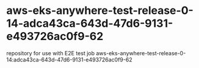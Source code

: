 # aws-eks-anywhere-test-release-0-14-adca43ca-643d-47d6-9131-e493726ac0f9-62
repository for use with E2E test job aws-eks-anywhere-test-release-0-14:adca43ca-643d-47d6-9131-e493726ac0f9-62
